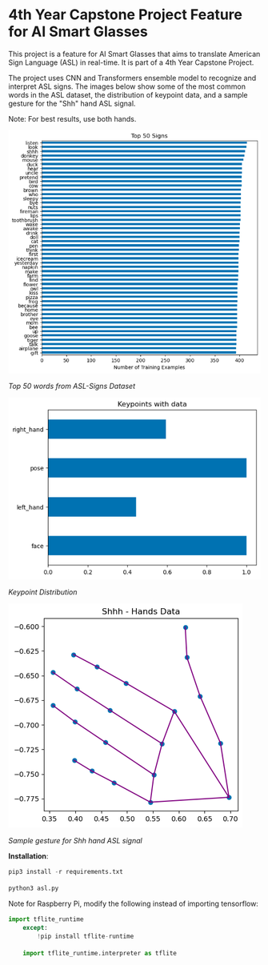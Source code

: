# 4th Year Capstone Project Feature for AI Smart Glasses
This project is a feature for AI Smart Glasses that aims to translate American Sign Language (ASL) in real-time. It is part of a 4th Year Capstone Project. 

The project uses CNN and Transformers ensemble model to recognize and interpret ASL signs. The images below show some of the most common words in the ASL dataset, the distribution of keypoint data, and a sample gesture for the "Shh" hand ASL signal.

Note: For best results, use both hands. 

![Top-50](/images/ASL_dataset_top_50.png)

*Top 50 words from ASL-Signs Dataset*

![Keypoints](/images/keypoint_data_distribution.png)

*Keypoint Distribution*

![Sample Shh Gesture](/images/Shh-Hand.png)

*Sample gesture for Shh hand ASL signal*

**Installation**:

```python
pip3 install -r requirements.txt

python3 asl.py
```

Note for Raspberry Pi, modify the following instead of importing tensorflow:

```python
import tflite_runtime
    except:
        !pip install tflite-runtime

    import tflite_runtime.interpreter as tflite 
```

